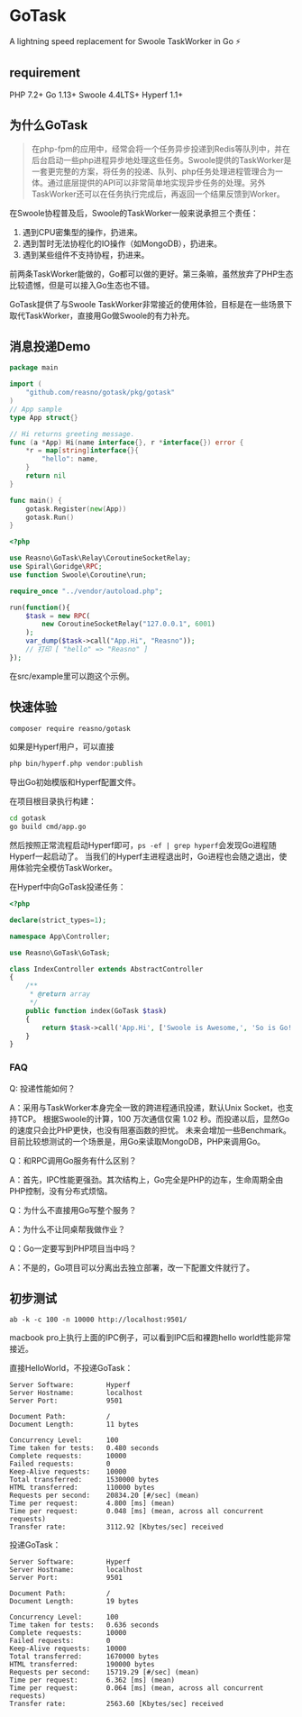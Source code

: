 # GoTask

A lightning speed replacement for Swoole TaskWorker in Go ⚡️

## requirement

PHP 7.2+
Go 1.13+
Swoole 4.4LTS+ 
Hyperf 1.1+

## 为什么GoTask

> 在php-fpm的应用中，经常会将一个任务异步投递到Redis等队列中，并在后台启动一些php进程异步地处理这些任务。Swoole提供的TaskWorker是一套更完整的方案，将任务的投递、队列、php任务处理进程管理合为一体。通过底层提供的API可以非常简单地实现异步任务的处理。另外TaskWorker还可以在任务执行完成后，再返回一个结果反馈到Worker。

在Swoole协程普及后，Swoole的TaskWorker一般来说承担三个责任：

1. 遇到CPU密集型的操作，扔进来。
2. 遇到暂时无法协程化的IO操作（如MongoDB），扔进来。
3. 遇到某些组件不支持协程，扔进来。

前两条TaskWorker能做的，Go都可以做的更好。第三条嘛，虽然放弃了PHP生态比较遗憾，但是可以接入Go生态也不错。

GoTask提供了与Swoole TaskWorker非常接近的使用体验，目标是在一些场景下取代TaskWorker，直接用Go做Swoole的有力补充。

## 消息投递Demo

```go
package main

import (
	"github.com/reasno/gotask/pkg/gotask"
)
// App sample
type App struct{}

// Hi returns greeting message.
func (a *App) Hi(name interface{}, r *interface{}) error {
	*r = map[string]interface{}{
		"hello": name,
	}
	return nil
}

func main() {
	gotask.Register(new(App))
	gotask.Run()
}
```

```php
<?php

use Reasno\GoTask\Relay\CoroutineSocketRelay;
use Spiral\Goridge\RPC;
use function Swoole\Coroutine\run;

require_once "../vendor/autoload.php";

run(function(){
    $task = new RPC(
        new CoroutineSocketRelay("127.0.0.1", 6001)
    );
    var_dump($task->call("App.Hi", "Reasno"));
    // 打印 [ "hello" => "Reasno" ]
});

```

在src/example里可以跑这个示例。

## 快速体验

```bash
composer require reasno/gotask
```

如果是Hyperf用户，可以直接

```bash
php bin/hyperf.php vendor:publish
```

导出Go初始模版和Hyperf配置文件。

在项目根目录执行构建：

```bash
cd gotask
go build cmd/app.go
```

然后按照正常流程启动Hyperf即可，`ps -ef | grep hyperf`会发现Go进程随Hyperf一起启动了。
当我们的Hyperf主进程退出时，Go进程也会随之退出，使用体验完全模仿TaskWorker。

在Hyperf中向GoTask投递任务：

```php
<?php

declare(strict_types=1);

namespace App\Controller;

use Reasno\GoTask\GoTask;

class IndexController extends AbstractController
{
    /**
     * @return array
     */
    public function index(GoTask $task)
    {
        return $task->call('App.Hi', ['Swoole is Awesome,', 'So is Go!']);
    }
}
```

### FAQ

Q: 投递性能如何？

A：采用与TaskWorker本身完全一致的跨进程通讯投递，默认Unix Socket，也支持TCP。
根据Swoole的计算，100 万次通信仅需 1.02 秒。而投递以后，显然Go的速度只会比PHP更快，也没有阻塞函数的担忧。
未来会增加一些Benchmark。目前比较想测试的一个场景是，用Go来读取MongoDB，PHP来调用Go。

Q：和RPC调用Go服务有什么区别？

A：首先，IPC性能更强劲。其次结构上，Go完全是PHP的边车，生命周期全由PHP控制，没有分布式烦恼。

Q：为什么不直接用Go写整个服务？

A：为什么不让同桌帮我做作业？

Q：Go一定要写到PHP项目当中吗？

A：不是的，Go项目可以分离出去独立部署，改一下配置文件就行了。

## 初步测试

```
ab -k -c 100 -n 10000 http://localhost:9501/
```

macbook pro上执行上面的IPC例子，可以看到IPC后和裸跑hello world性能非常接近。

直接HelloWorld，不投递GoTask：

```
Server Software:        Hyperf
Server Hostname:        localhost
Server Port:            9501

Document Path:          /
Document Length:        11 bytes

Concurrency Level:      100
Time taken for tests:   0.480 seconds
Complete requests:      10000
Failed requests:        0
Keep-Alive requests:    10000
Total transferred:      1530000 bytes
HTML transferred:       110000 bytes
Requests per second:    20834.20 [#/sec] (mean)
Time per request:       4.800 [ms] (mean)
Time per request:       0.048 [ms] (mean, across all concurrent requests)
Transfer rate:          3112.92 [Kbytes/sec] received
```

投递GoTask：

```
Server Software:        Hyperf
Server Hostname:        localhost
Server Port:            9501

Document Path:          /
Document Length:        19 bytes

Concurrency Level:      100
Time taken for tests:   0.636 seconds
Complete requests:      10000
Failed requests:        0
Keep-Alive requests:    10000
Total transferred:      1670000 bytes
HTML transferred:       190000 bytes
Requests per second:    15719.29 [#/sec] (mean)
Time per request:       6.362 [ms] (mean)
Time per request:       0.064 [ms] (mean, across all concurrent requests)
Transfer rate:          2563.60 [Kbytes/sec] received
```

